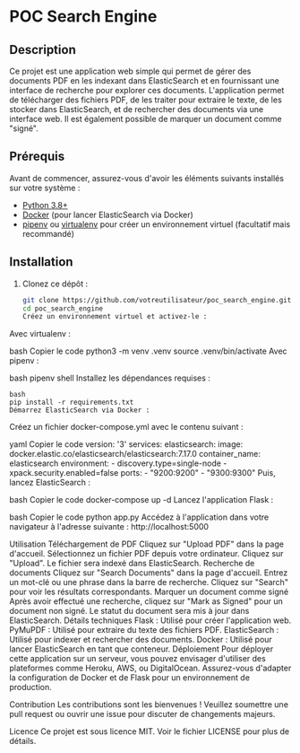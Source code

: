 # POC Search Engine

## Description

Ce projet est une application web simple qui permet de gérer des documents PDF en les indexant dans ElasticSearch et en fournissant une interface de recherche pour explorer ces documents. L'application permet de télécharger des fichiers PDF, de les traiter pour extraire le texte, de les stocker dans ElasticSearch, et de rechercher des documents via une interface web. Il est également possible de marquer un document comme "signé".

## Prérequis

Avant de commencer, assurez-vous d'avoir les éléments suivants installés sur votre système :

- [Python 3.8+](https://www.python.org/downloads/)
- [Docker](https://docs.docker.com/get-docker/) (pour lancer ElasticSearch via Docker)
- [pipenv](https://pipenv.pypa.io/en/latest/) ou [virtualenv](https://virtualenv.pypa.io/en/latest/) pour créer un environnement virtuel (facultatif mais recommandé)

## Installation

1. Clonez ce dépôt :

   ```bash
   git clone https://github.com/votreutilisateur/poc_search_engine.git
   cd poc_search_engine
   Créez un environnement virtuel et activez-le :
   ```

Avec virtualenv :

bash
Copier le code
python3 -m venv .venv
source .venv/bin/activate
Avec pipenv :

bash
pipenv shell
Installez les dépendances requises :

```
bash
pip install -r requirements.txt
Démarrez ElasticSearch via Docker :
```

Créez un fichier docker-compose.yml avec le contenu suivant :

yaml
Copier le code
version: '3'
services:
elasticsearch:
image: docker.elastic.co/elasticsearch/elasticsearch:7.17.0
container_name: elasticsearch
environment: - discovery.type=single-node - xpack.security.enabled=false
ports: - "9200:9200" - "9300:9300"
Puis, lancez ElasticSearch :

bash
Copier le code
docker-compose up -d
Lancez l'application Flask :

bash
Copier le code
python app.py
Accédez à l'application dans votre navigateur à l'adresse suivante : http://localhost:5000

Utilisation
Téléchargement de PDF
Cliquez sur "Upload PDF" dans la page d'accueil.
Sélectionnez un fichier PDF depuis votre ordinateur.
Cliquez sur "Upload". Le fichier sera indexé dans ElasticSearch.
Recherche de documents
Cliquez sur "Search Documents" dans la page d'accueil.
Entrez un mot-clé ou une phrase dans la barre de recherche.
Cliquez sur "Search" pour voir les résultats correspondants.
Marquer un document comme signé
Après avoir effectué une recherche, cliquez sur "Mark as Signed" pour un document non signé. Le statut du document sera mis à jour dans ElasticSearch.
Détails techniques
Flask : Utilisé pour créer l'application web.
PyMuPDF : Utilisé pour extraire du texte des fichiers PDF.
ElasticSearch : Utilisé pour indexer et rechercher des documents.
Docker : Utilisé pour lancer ElasticSearch en tant que conteneur.
Déploiement
Pour déployer cette application sur un serveur, vous pouvez envisager d'utiliser des plateformes comme Heroku, AWS, ou DigitalOcean. Assurez-vous d'adapter la configuration de Docker et de Flask pour un environnement de production.

Contribution
Les contributions sont les bienvenues ! Veuillez soumettre une pull request ou ouvrir une issue pour discuter de changements majeurs.

Licence
Ce projet est sous licence MIT. Voir le fichier LICENSE pour plus de détails.
